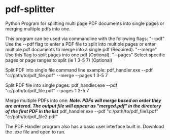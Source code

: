 # pdf-splitter
Python Program for splitting multi page PDF documents into single pages or merging multiple pdfs into one.

This program can be used via commandline with the following flags:
"--pdf" Use the --pdf flag to enter a PDF file to split into multiple pages 
        or enter multiple pdf documents to merge into a single pdf (Required).
"--merge" Use this flag to split pages into one pdf (Optional).
"--pages"  Select specific pages or page ranges to split (ie 1 3-5 7) (Optional)

Split PDF into single file command line example:
pdf_handler.exe --pdf "c:/path/to/pdf_file.pdf" --merge --pages 1 3-5 7

Split PDF file into single pages:
pdf_handler.exe --pdf "c:/path/to/pdf_file.pdf" --pages 1 3-5 7

Merge multiple PDFs into one:
***Note. PDFs will merge based on order they are entered. The output file will appear as "merged.pdf" in the directory of the first PDF in the list***
pdf_handler.exe --pdf "c:/path/to/pdf_file1.pdf" "c:/path/to/pdf_file2.pdf"

The PDF Handler program also has a basic user interface built in. Download the .exe file and open to run.
